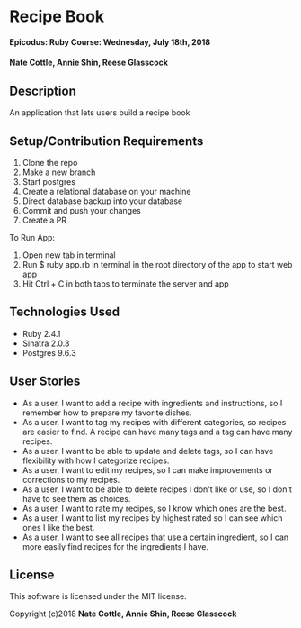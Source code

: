 # Recipe Book

#### Epicodus: Ruby Course: Wednesday, July 18th, 2018

#### Nate Cottle, Annie Shin, Reese Glasscock

## Description

An application that lets users build a recipe book

## Setup/Contribution Requirements

1. Clone the repo
1. Make a new branch
1. Start postgres
1. Create a relational database on your machine
1. Direct database backup into your database
1. Commit and push your changes
1. Create a PR

To Run App:

1. Open new tab in terminal
1. Run $ ruby app.rb in terminal in the root directory of the app to start web app
1. Hit Ctrl + C in both tabs to terminate the server and app

## Technologies Used

* Ruby 2.4.1
* Sinatra 2.0.3
* Postgres 9.6.3

## User Stories

* As a user, I want to add a recipe with ingredients and instructions, so I remember how to prepare my favorite dishes.
* As a user, I want to tag my recipes with different categories, so recipes are easier to find. A recipe can have many tags and a tag can have many recipes.
* As a user, I want to be able to update and delete tags, so I can have flexibility with how I categorize recipes.
* As a user, I want to edit my recipes, so I can make improvements or corrections to my recipes.
* As a user, I want to be able to delete recipes I don't like or use, so I don't have to see them as choices.
* As a user, I want to rate my recipes, so I know which ones are the best.
* As a user, I want to list my recipes by highest rated so I can see which ones I like the best.
* As a user, I want to see all recipes that use a certain ingredient, so I can more easily find recipes for the ingredients I have.

## License

This software is licensed under the MIT license.

Copyright (c)2018 **Nate Cottle, Annie Shin, Reese Glasscock**
